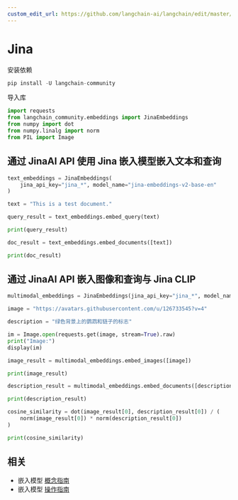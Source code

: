 ```yaml
---
custom_edit_url: https://github.com/langchain-ai/langchain/edit/master/docs/docs/integrations/text_embedding/jina.ipynb
---
```


# Jina

安装依赖


```python
pip install -U langchain-community
```

导入库


```python
import requests
from langchain_community.embeddings import JinaEmbeddings
from numpy import dot
from numpy.linalg import norm
from PIL import Image
```

## 通过 JinaAI API 使用 Jina 嵌入模型嵌入文本和查询


```python
text_embeddings = JinaEmbeddings(
    jina_api_key="jina_*", model_name="jina-embeddings-v2-base-en"
)
```


```python
text = "This is a test document."
```


```python
query_result = text_embeddings.embed_query(text)
```


```python
print(query_result)
```


```python
doc_result = text_embeddings.embed_documents([text])
```


```python
print(doc_result)
```

## 通过 JinaAI API 嵌入图像和查询与 Jina CLIP


```python
multimodal_embeddings = JinaEmbeddings(jina_api_key="jina_*", model_name="jina-clip-v1")
```


```python
image = "https://avatars.githubusercontent.com/u/126733545?v=4"

description = "绿色背景上的鹦鹉和链子的标志"

im = Image.open(requests.get(image, stream=True).raw)
print("Image:")
display(im)
```


```python
image_result = multimodal_embeddings.embed_images([image])
```


```python
print(image_result)
```


```python
description_result = multimodal_embeddings.embed_documents([description])
```


```python
print(description_result)
```


```python
cosine_similarity = dot(image_result[0], description_result[0]) / (
    norm(image_result[0]) * norm(description_result[0])
)
```


```python
print(cosine_similarity)
```

## 相关

- 嵌入模型 [概念指南](/docs/concepts/#embedding-models)
- 嵌入模型 [操作指南](/docs/how_to/#embedding-models)